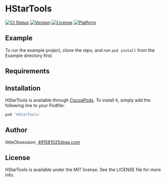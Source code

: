 # HStarTools

[![CI Status](https://img.shields.io/travis/littleObsession/HStarTools.svg?style=flat)](https://travis-ci.org/littleObsession/HStarTools)
[![Version](https://img.shields.io/cocoapods/v/HStarTools.svg?style=flat)](https://cocoapods.org/pods/HStarTools)
[![License](https://img.shields.io/cocoapods/l/HStarTools.svg?style=flat)](https://cocoapods.org/pods/HStarTools)
[![Platform](https://img.shields.io/cocoapods/p/HStarTools.svg?style=flat)](https://cocoapods.org/pods/HStarTools)

## Example

To run the example project, clone the repo, and run `pod install` from the Example directory first.

## Requirements

## Installation

HStarTools is available through [CocoaPods](https://cocoapods.org). To install
it, simply add the following line to your Podfile:

```ruby
pod 'HStarTools'
```

## Author

littleObsession, 491581025@qq.com

## License

HStarTools is available under the MIT license. See the LICENSE file for more info.
